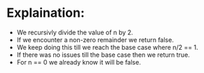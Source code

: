 # Explaination:

- We recursivly divide the value of n by 2.
- If we encounter a non-zero remainder we return false.
- We keep doing this till we reach the base case where n/2 == 1.
- If there was no issues till the base case then we return true.
- For n == 0 we already know it will be false.
